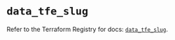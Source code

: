 # `data_tfe_slug`

Refer to the Terraform Registry for docs: [`data_tfe_slug`](https://registry.terraform.io/providers/hashicorp/tfe/0.62.0/docs/data-sources/slug).

